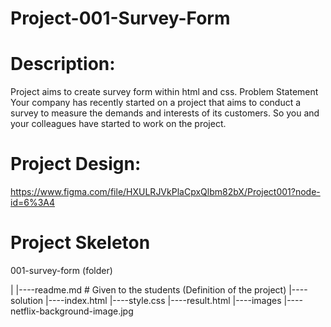 # Project-001-Survey-Form

# Description:
Project aims to create survey form within html and css.  Problem Statement Your company has recently started on a project that aims to conduct a survey to measure the demands and interests of its customers. So you and your colleagues have started to work on the project. 

# Project Design:
https://www.figma.com/file/HXULRJVkPlaCpxQlbm82bX/Project001?node-id=6%3A4

# Project Skeleton
001-survey-form (folder)

 |
 |----readme.md         # Given to the students (Definition of the project)
 |----solution
         |----index.html
         |----style.css
         |----result.html
         |----images
                 |---- netflix-background-image.jpg
